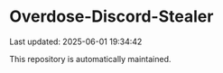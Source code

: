 # Overdose-Discord-Stealer

Last updated: 2025-06-01 19:34:42

This repository is automatically maintained.
